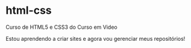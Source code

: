 # html-css
Curso de HTML5 e CSS3 do Curso em Video

Estou aprendendo a criar sites e agora vou gerenciar meus repositórios!